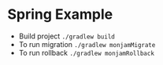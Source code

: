 # Spring Example

- Build project ```./gradlew build```
- To run migration ```./gradlew monjamMigrate```
- To run rollback ```./gradlew monjamRollback```